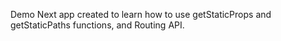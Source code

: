 Demo Next app created to learn how to use getStaticProps and getStaticPaths functions, and Routing API.